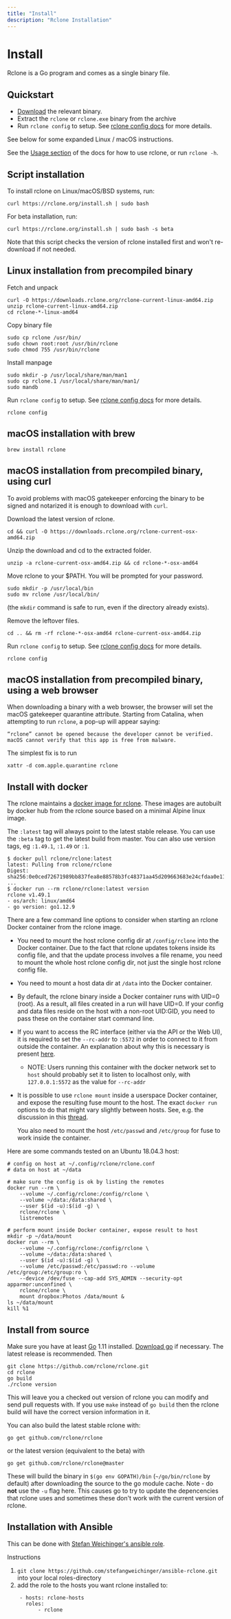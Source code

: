 ```yaml
---
title: "Install"
description: "Rclone Installation"
---
```


# Install #

Rclone is a Go program and comes as a single binary file.

## Quickstart ##

  * [Download](/downloads/) the relevant binary.
  * Extract the `rclone` or `rclone.exe` binary from the archive
  * Run `rclone config` to setup. See [rclone config docs](/docs/) for more details.

See below for some expanded Linux / macOS instructions.

See the [Usage section](/docs/#usage) of the docs for how to use rclone, or
run `rclone -h`.

## Script installation ##

To install rclone on Linux/macOS/BSD systems, run:

    curl https://rclone.org/install.sh | sudo bash

For beta installation, run:

    curl https://rclone.org/install.sh | sudo bash -s beta

Note that this script checks the version of rclone installed first and
won't re-download if not needed.

## Linux installation from precompiled binary ##

Fetch and unpack

    curl -O https://downloads.rclone.org/rclone-current-linux-amd64.zip
    unzip rclone-current-linux-amd64.zip
    cd rclone-*-linux-amd64

Copy binary file

    sudo cp rclone /usr/bin/
    sudo chown root:root /usr/bin/rclone
    sudo chmod 755 /usr/bin/rclone
    
Install manpage

    sudo mkdir -p /usr/local/share/man/man1
    sudo cp rclone.1 /usr/local/share/man/man1/
    sudo mandb 

Run `rclone config` to setup. See [rclone config docs](/docs/) for more details.

    rclone config

## macOS installation with brew ##

    brew install rclone

## macOS installation from precompiled binary, using curl ##

To avoid problems with macOS gatekeeper enforcing the binary to be signed and
notarized it is enough to download with `curl`.

Download the latest version of rclone.

    cd && curl -O https://downloads.rclone.org/rclone-current-osx-amd64.zip

Unzip the download and cd to the extracted folder.

    unzip -a rclone-current-osx-amd64.zip && cd rclone-*-osx-amd64

Move rclone to your $PATH. You will be prompted for your password.

    sudo mkdir -p /usr/local/bin
    sudo mv rclone /usr/local/bin/

(the `mkdir` command is safe to run, even if the directory already exists).

Remove the leftover files.

    cd .. && rm -rf rclone-*-osx-amd64 rclone-current-osx-amd64.zip

Run `rclone config` to setup. See [rclone config docs](/docs/) for more details.

    rclone config

## macOS installation from precompiled binary, using a web browser ##

When downloading a binary with a web browser, the browser will set the macOS
gatekeeper quarantine attribute. Starting from Catalina, when attempting to run
`rclone`, a pop-up will appear saying:

    “rclone” cannot be opened because the developer cannot be verified.
    macOS cannot verify that this app is free from malware.

The simplest fix is to run

    xattr -d com.apple.quarantine rclone

## Install with docker ##

The rclone maintains a [docker image for rclone](https://hub.docker.com/r/rclone/rclone).
These images are autobuilt by docker hub from the rclone source based
on a minimal Alpine linux image.

The `:latest` tag will always point to the latest stable release.  You
can use the `:beta` tag to get the latest build from master.  You can
also use version tags, eg `:1.49.1`, `:1.49` or `:1`.

```
$ docker pull rclone/rclone:latest
latest: Pulling from rclone/rclone
Digest: sha256:0e0ced72671989bb837fea8e88578b3fc48371aa45d209663683e24cfdaa0e11
...
$ docker run --rm rclone/rclone:latest version
rclone v1.49.1
- os/arch: linux/amd64
- go version: go1.12.9
```

There are a few command line options to consider when starting an rclone Docker container
from the rclone image.

- You need to mount the host rclone config dir at `/config/rclone` into the Docker
  container. Due to the fact that rclone updates tokens inside its config file, and that
  the update process involves a file rename, you need to mount the whole host rclone
  config dir, not just the single host rclone config file.

- You need to mount a host data dir at `/data` into the Docker container.

- By default, the rclone binary inside a Docker container runs with UID=0 (root).
  As a result, all files created in a run will have UID=0. If your config and data files
  reside on the host with a non-root UID:GID, you need to pass these on the container
  start command line.

- If you want to access the RC interface (either via the API or the Web UI), it is
  required to set the `--rc-addr` to `:5572` in order to connect to it from outside
  the container. An explanation about why this is necessary is present [here](https://web.archive.org/web/20200808071950/https://pythonspeed.com/articles/docker-connection-refused/).
    * NOTE: Users running this container with the docker network set to `host` should
     probably set it to listen to localhost only, with `127.0.0.1:5572` as the value for
      `--rc-addr`

- It is possible to use `rclone mount` inside a userspace Docker container, and expose
  the resulting fuse mount to the host. The exact `docker run` options to do that might
  vary slightly between hosts. See, e.g. the discussion in this
  [thread](https://github.com/moby/moby/issues/9448).

  You also need to mount the host `/etc/passwd` and `/etc/group` for fuse to work inside
  the container.

Here are some commands tested on an Ubuntu 18.04.3 host:

```
# config on host at ~/.config/rclone/rclone.conf
# data on host at ~/data

# make sure the config is ok by listing the remotes
docker run --rm \
    --volume ~/.config/rclone:/config/rclone \
    --volume ~/data:/data:shared \
    --user $(id -u):$(id -g) \
    rclone/rclone \
    listremotes

# perform mount inside Docker container, expose result to host
mkdir -p ~/data/mount
docker run --rm \
    --volume ~/.config/rclone:/config/rclone \
    --volume ~/data:/data:shared \
    --user $(id -u):$(id -g) \
    --volume /etc/passwd:/etc/passwd:ro --volume /etc/group:/etc/group:ro \
    --device /dev/fuse --cap-add SYS_ADMIN --security-opt apparmor:unconfined \
    rclone/rclone \
    mount dropbox:Photos /data/mount &
ls ~/data/mount
kill %1
```

## Install from source ##

Make sure you have at least [Go](https://golang.org/) 1.11
installed.  [Download go](https://golang.org/dl/) if necessary.  The
latest release is recommended. Then

    git clone https://github.com/rclone/rclone.git
    cd rclone
    go build
    ./rclone version

This will leave you a checked out version of rclone you can modify and
send pull requests with. If you use `make` instead of `go build` then
the rclone build will have the correct version information in it.

You can also build the latest stable rclone with:

    go get github.com/rclone/rclone

or the latest version (equivalent to the beta) with

    go get github.com/rclone/rclone@master

These will build the binary in `$(go env GOPATH)/bin`
(`~/go/bin/rclone` by default) after downloading the source to the go
module cache. Note - do **not** use the `-u` flag here. This causes go
to try to update the depencencies that rclone uses and sometimes these
don't work with the current version of rclone.

## Installation with Ansible ##

This can be done with [Stefan Weichinger's ansible
role](https://github.com/stefangweichinger/ansible-rclone).

Instructions

  1. `git clone https://github.com/stefangweichinger/ansible-rclone.git` into your local roles-directory
  2. add the role to the hosts you want rclone installed to:
    
```
    - hosts: rclone-hosts
      roles:
          - rclone
```
